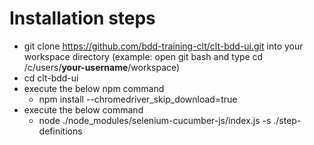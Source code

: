 # Installation steps
- git clone https://github.com/bdd-training-clt/clt-bdd-ui.git into your workspace directory (example: open git bash and type cd /c/users/**your-username**/workspace)
- cd clt-bdd-ui
- execute the below npm command
  - npm install --chromedriver_skip_download=true
- execute the below command 
  - node ./node_modules/selenium-cucumber-js/index.js -s ./step-definitions
